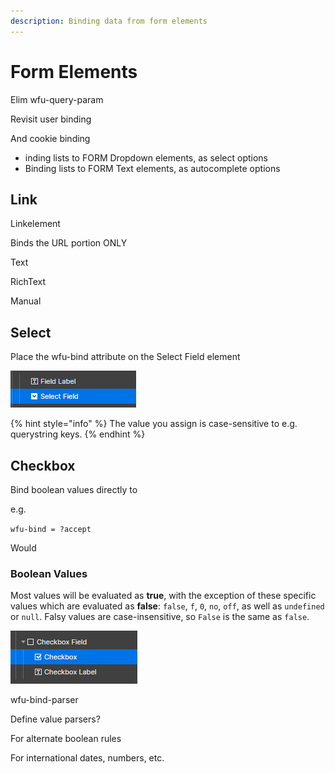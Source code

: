 ```yaml
---
description: Binding data from form elements
---
```


# Form Elements



Elim wfu-query-param

Revisit user binding&#x20;

And cookie binding&#x20;

* inding lists to FORM Dropdown elements, as select options
* Binding lists to FORM Text elements, as autocomplete options



## Link

Linkelement&#x20;

Binds the URL portion ONLY&#x20;





Text&#x20;





RichText

Manual





## Select

Place the wfu-bind attribute on the Select Field element

![](<../../.gitbook/assets/image (3).png>)

{% hint style="info" %}
The value you assign is case-sensitive to e.g. querystring keys. &#x20;
{% endhint %}



## Checkbox

Bind boolean values directly to&#x20;

e.g.

`wfu-bind = ?accept`



Would&#x20;





### Boolean Values

Most values will be evaluated as **true**, with the exception of these specific values which are evaluated as **false**: `false`, `f`, `0`, `no`, `off`, as well as `undefined` or `null`. Falsy values are case-insensitive, so `False` is the same as `false`.&#x20;

![](<../../.gitbook/assets/image (2).png>)



wfu-bind-parser

Define value parsers?

For alternate boolean rules

For international dates, numbers, etc.&#x20;







